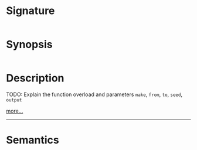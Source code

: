 # Signature
```vikid-signature
```

# Synopsis
```vikid-synopsis
```

# Description
TODO: Explain the function overload and parameters `make`, `from`, `to`, `seed`, `output`

[more...](https://en.wikipedia.org/wiki/Random_number_generation)

----
# Semantics